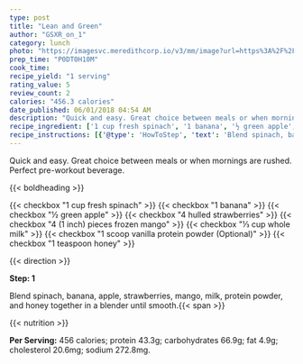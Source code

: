 ```yaml
---
type: post
title: "Lean and Green"
author: "GSXR_on_1"
category: lunch
photo: "https://imagesvc.meredithcorp.io/v3/mm/image?url=https%3A%2F%2Fimages.media-allrecipes.com%2Fuserphotos%2F2519680.jpg"
prep_time: "P0DT0H10M"
cook_time: 
recipe_yield: "1 serving"
rating_value: 5
review_count: 2
calories: "456.3 calories"
date_published: 06/01/2018 04:54 AM
description: "Quick and easy. Great choice between meals or when mornings are rushed. Perfect pre-workout beverage."
recipe_ingredient: ['1 cup fresh spinach', '1 banana', '½ green apple', '4 hulled strawberries', '4 (1 inch) pieces frozen mango', '⅓ cup whole milk', '1 scoop vanilla protein powder', '1 teaspoon honey']
recipe_instructions: [{'@type': 'HowToStep', 'text': 'Blend spinach, banana, apple, strawberries, mango, milk, protein powder, and honey together in a blender until smooth.\n'}]
---
```


Quick and easy. Great choice between meals or when mornings are rushed. Perfect pre-workout beverage. 

{{< boldheading >}}

{{< checkbox "1 cup fresh spinach" >}}
{{< checkbox "1  banana" >}}
{{< checkbox "½  green apple" >}}
{{< checkbox "4  hulled strawberries" >}}
{{< checkbox "4 (1 inch) pieces frozen mango" >}}
{{< checkbox "⅓ cup whole milk" >}}
{{< checkbox "1 scoop vanilla protein powder  (Optional)" >}}
{{< checkbox "1 teaspoon honey" >}}


{{< direction >}}

**Step: 1**

Blend spinach, banana, apple, strawberries, mango, milk, protein powder, and honey together in a blender until smooth.{{< span >}}

{{< nutrition >}}

**Per Serving:** 456 calories; protein 43.3g; carbohydrates 66.9g; fat 4.9g; cholesterol 20.6mg; sodium 272.8mg.